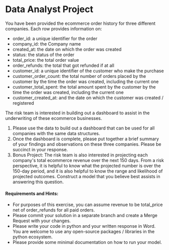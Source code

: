 # Data Analyst Project
You have been provided the ecommerce order history for three different companies. Each row
provides information on:
* order_id: a unique identifier for the order 
* company_id: the Company name
* created_at: the date on which the order was created
* status: the status of the order
* total_price: the total order value
* order_refunds: the total that got refunded if at all
* customer_id: a unique identifier of the customer who make the purchase
* customer_order_count: the total number of orders placed by the customer by the time
the order was created, including the current one
* customer_total_spent: the total amount spent by the customer by the time the order was
created, including the current one
* customer_created_at: and the date on which the customer was created / registered


The risk team is interested in building out a dashboard to assist in the underwriting of these 
ecommerce businesses.
1. Please use the data to build out a dashboard that can be used for all companies with the
same data structures.
2. Once the dashboard is complete, please put together a brief summary of your findings
and observations on these three companies. Please be succinct in your response.
3. Bonus Project: The risk team is also interested in projecting each company's total
ecommerce revenue over the next 150 days. From a risk perspective, it is helpful to
know what the projected number is over the 150-day period, and it is also helpful to
know the range and likelihood of projected outcomes. Construct a model that you
believe best assists in answering this question.

#### Requirements and Hints:
* For purposes of this exercise, you can assume revenue to be total_price net of
order_refunds for all paid orders.
* Please commit your solution in a separate branch and create a Merge Request with your
changes.
* Please write your code in python and your written response in Word. You are welcome
to use any open-source packages / libraries in the python ecosystem.
* Please provide some minimal documentation on how to run your model.
